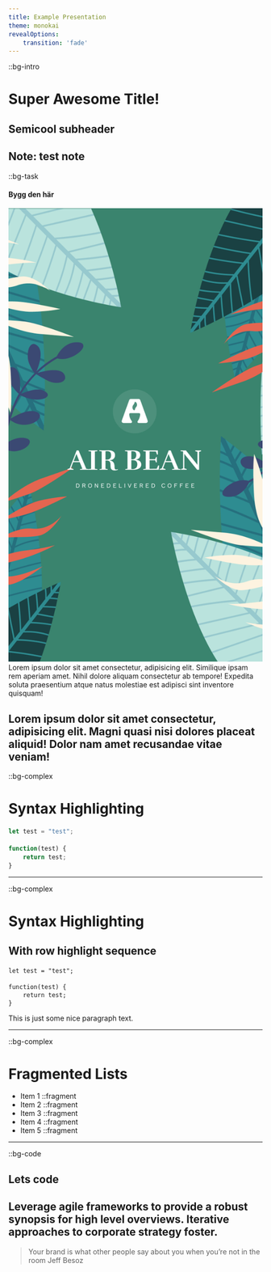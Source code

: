 ```yaml
---
title: Example Presentation
theme: monokai
revealOptions:
    transition: 'fade'
---
```

::bg-intro

# Super Awesome Title!
## Semicool subheader

Note: test note
---
::bg-task

#### Bygg den här
![img/airbean.png](img/airbean.png)
Lorem ipsum dolor sit amet consectetur, adipisicing elit. Similique ipsam rem aperiam amet. Nihil dolore aliquam consectetur ab tempore! Expedita soluta praesentium atque natus molestiae est adipisci sint inventore quisquam!


Lorem ipsum dolor sit amet consectetur, adipisicing elit. Magni quasi nisi dolores placeat aliquid! Dolor nam amet recusandae vitae veniam!
---
::bg-complex
# Syntax Highlighting

```js
let test = "test";

function(test) {
    return test;
}
```

---
::bg-complex
# Syntax Highlighting
## With row highlight sequence

```js[1|3,5|4|1-5]
let test = "test";

function(test) {
    return test;
}
```

This is just some nice paragraph text.

---
::bg-complex
# Fragmented Lists

* Item 1 ::fragment
* Item 2 ::fragment
* Item 3 ::fragment
* Item 4 ::fragment
* Item 5 ::fragment

---
::bg-code

## Lets code
Leverage agile frameworks to provide a robust synopsis for high level overviews. Iterative approaches to corporate strategy foster.
---

> Your brand is what other people say about you when you’re not in the room <span class="says">Jeff Besoz</span>